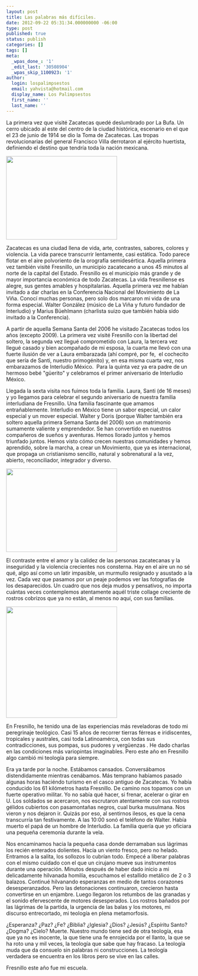 ```yaml
---
layout: post
title: Las palabras más difíciles.
date: 2012-09-22 05:31:34.000000000 -06:00
type: post
published: true
status: publish
categories: []
tags: []
meta:
  _wpas_done_: '1'
  _edit_last: '30508904'
  _wpas_skip_1100923: '1'
author:
  login: lospalimpsestos
  email: yahvista@hotmail.com
  display_name: Los Palimpsestos
  first_name: ''
  last_name: ''
---
```

<p>La primera vez que visité Zacatecas quedé deslumbrado por La Bufa. Un cerro ubicado al este del centro de la ciudad histórica, escenario en el que el 23 de junio de 1914 se dio la Toma de Zacatecas. Las tropas revolucionarias del general Francisco Villa derrotaron al ejército huertista, definiendo el destino que tendría toda la nación mexicana.</p>
<p><a href="http://lospalimpsestos.files.wordpress.com/2012/09/cerrodelabufa2.jpg"><img class="aligncenter size-medium wp-image-753" title="cerrodelabufa" src="{{ site.baseurl }}/assets/cerrodelabufa2.jpg" alt="" width="300" height="225" /></a></p>
<p>Zacatecas es una ciudad llena de vida, arte, contrastes, sabores, colores y violencia. La vida parece transcurrir lentamente, casi estática. Todo parece flotar en el aire polvoriento de la orografía semidesértica. Aquella primera vez también visité Fresnillo, un municipio zacatecano a unos 45 minutos al norte de la capital del Estado. Fresnillo es el municipio más grande y de mayor importancia económica de todo Zacatecas. La vida fresnillense es alegre, sus gentes amables y hospitalarias. Aquella primera vez me habían invitado a dar charlas en la Conferencia Nacional del Movimiento de La Viña. Conocí muchas personas, pero solo dos marcaron mi vida de una forma especial. Walter González (músico de La Viña y futuro fundador de Interludio) y Marius Büehlmann (charlista suizo que también había sido invitado a la Conferencia).</p>
<p>A partir de aquella Semana Santa del 2006 he visitado Zacatecas todos los años (excepto 2009). La primera vez visité Fresnillo con la libertad del soltero, la segunda vez llegué comprometido con Laura, la tercera vez llegué casado y bien acompañado de mi esposa, la cuarta me llevó con una fuerte ilusión de ver a Laura embarazada (ahí compré, por fe,  el cochecito que sería de Santi, nuestro primogénito) y, en esa misma cuarta vez, nos embarazamos de Interludio México.  Para la quinta vez ya era padre de un hermoso bebé "güerito" y celebramos el primer aniversario de Interludio México.</p>
<p>Llegada la sexta visita nos fuimos toda la familia. Laura, Santi (de 16 meses) y yo llegamos para celebrar el segundo aniversario de nuestra familia interludiana de Fresnillo. Una familia fascinante que amamos entrañablemente. Interludio en México tiene un sabor especial, un calor especial y un mover especial. Walter y Doris (porque Walter también era soltero aquella primera Semana Santa del 2006) son un matrimonio sumamente valiente y emprendedor. Se han convertido en nuestros compañeros de sueños y aventuras. Hemos llorado juntos y hemos triunfado juntos. Hemos visto cómo crecen nuestras comunidades y hemos aprendido, sobre la marcha, a crear un Movimiento, que ya es internacional, que propaga un cristianismo sencillo, natural y sobrenatural a la vez, abierto, reconciliador, integrador y diverso.</p>
<p><a href="http://lospalimpsestos.files.wordpress.com/2012/09/269126_477975675566485_1053503214_n1.jpg"><img class="aligncenter size-medium wp-image-754" title="269126_477975675566485_1053503214_n" src="{{ site.baseurl }}/assets/269126_477975675566485_1053503214_n1.jpg" alt="" width="300" height="225" /></a></p>
<p>El contraste entre el amor y la calidez de las personas zacatecanas y la inseguridad y la violencia crecientes nos consterna. Hay en el aire un no sé qué, algo así como un latir impasible, un murmullo resignado y asustado a la vez. Cada vez que pasamos por un peaje podemos ver las fotografías de los desaparecidos. Un cuadro que nos deja mudos y pensativos, no importa cuántas veces contemplemos atentamente aquél triste collage creciente de rostros cobrizos que ya no están, al menos no aquí, con sus familias.</p>
<p><a href="http://lospalimpsestos.files.wordpress.com/2012/09/la-foto1.jpg"><img class="aligncenter size-medium wp-image-755" title="la foto" src="{{ site.baseurl }}/assets/la-foto1.jpg" alt="" width="300" height="300" /></a></p>
<p>En Fresnillo, he tenido una de las experiencias más reveladoras de todo mi peregrinaje teológico. Casi 15 años de recorrer tierras férreas e iridiscentes, tropicales y australes, casi toda Latinoamérca, con todas sus contradicciones, sus pompas, sus pudores y vergüenzas . He dado charlas en las condiciones más variopintas imaginables. Pero este año en Fresnillo algo cambió mi teología para siempre.</p>
<p>Era ya tarde por la noche. Estábamos cansados. Conversábamos distendidamente mientras cenábamos. Más temprano habíamos pasado algunas horas haciéndo turismo en el casco antiguo de Zacatecas. Yo había conducido los 61 kilómetros hasta Fresnillo. De camino nos topamos con un fuerte operativo militar. Yo no sabía qué hacer, si frenar, acelerar o girar en U. Los soldados se acercaron, nos escrutaron atentamente con sus rostros gélidos cubiertos con pasamontañas negros, cual burka musulmana. Nos vieron y nos dejaron ir. Quizás por eso, al sentirnos ilesos, es que la cena transcurría tan festivamente. A las 10:00 sonó el teléfono de Walter. Había muerto el papá de un hombre de Interludio. La familia quería que yo oficiara una pequeña ceremonia durante la vela.</p>
<p>Nos encaminamos hacia la pequeña casa donde derramaban sus lágrimas los recién enterados dolientes. Hacía un viento fresco, pero no helado. Entramos a la salita, los sollozos lo cubrían todo. Empecé a liberar palabras con el mismo cuidado con el que un cirujano mueve sus instrumentos durante una operación. Minutos después de haber dado inicio a mi delicadamente hilvanada homilía, escuchamos el estallido metálico de 2 o 3 balazos. Continué hilvanando esperanzas en medio de tantos corazones desesperanzados. Pero las detonaciones continuaron, crecieron hasta convertirse en un enjambre. Luego llegaron los retumbos de las granadas y el sonido efervescente de motores desesperados. Los rostros bañados por las lágrimas de la partida, la urgencia de las balas y los motores, mi discurso entrecortado, mi teología en plena metamorfosis.</p>
<p>¿Esperanza? ¿Paz? ¿Fe? ¿Biblia? ¿Iglesia? ¿Dios? ¿Jesús? ¿Espíritu Santo? ¿Dogma? ¿Cielo? Muerte. Nuestro mundo tiene sed de otra teología, esa que ya no es inocente, la que tiene una fe enrojecida por el llanto, la que se ha roto una y mil veces, la teología que sabe que hay fracaso. La teología muda que da consuelo sin palabras ni construcciones. La teología verdadera se encuentra en los libros pero se vive en las calles.</p>
<p>Fresnillo este año fue mi escuela.</p>
